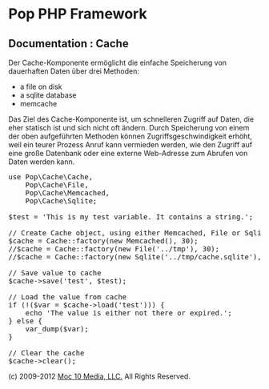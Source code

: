 Pop PHP Framework
=================

Documentation : Cache
---------------------

Der Cache-Komponente ermöglicht die einfache Speicherung von dauerhaften Daten über drei Methoden:

* a file on disk
* a sqlite database
* memcache

Das Ziel des Cache-Komponente ist, um schnelleren Zugriff auf Daten, die eher statisch ist und sich nicht oft ändern. Durch Speicherung von einem der oben aufgeführten Methoden können Zugriffsgeschwindigkeit erhöht, weil ein teurer Prozess Anruf kann vermieden werden, wie den Zugriff auf eine große Datenbank oder eine externe Web-Adresse zum Abrufen von Daten werden kann.

<pre>
use Pop\Cache\Cache,
    Pop\Cache\File,
    Pop\Cache\Memcached,
    Pop\Cache\Sqlite;

$test = 'This is my test variable. It contains a string.';

// Create Cache object, using either Memcached, File or Sqlite
$cache = Cache::factory(new Memcached(), 30);
//$cache = Cache::factory(new File('../tmp'), 30);
//$cache = Cache::factory(new Sqlite('../tmp/cache.sqlite'), 30);

// Save value to cache
$cache->save('test', $test);

// Load the value from cache
if (!($var = $cache->load('test'))) {
    echo 'The value is either not there or expired.';
} else {
    var_dump($var);
}

// Clear the cache
$cache->clear();
</pre>

(c) 2009-2012 [Moc 10 Media, LLC.](http://www.moc10media.com) All Rights Reserved.
